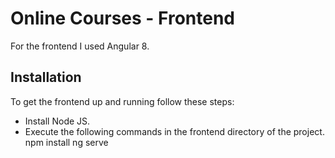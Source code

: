 # Online Courses - Frontend

For the frontend I used Angular 8.

## Installation

To get the frontend up and running follow these steps:

 - Install Node JS.
 - Execute the following commands in the frontend directory of the project.
       npm install
       ng serve
